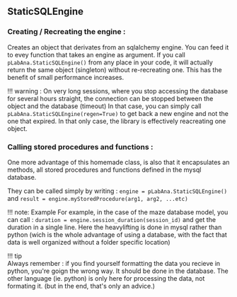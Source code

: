 ## StaticSQLEngine

### Creating / Recreating the engine :
Creates an object that derivates from an sqlalchemy engine. You can feed it to evey function that takes an engine as argument.
If you call `pLabAna.StaticSQLEngine()` from any place in your code, it will actually return the same object (singleton) without re-recreating one.
This has the benefit of small performance increases.

!!! warning :
   On very long sessions, where you stop accessing the database for several hours straight, the connection can be stopped between the object and the database (timeout)
   In that case, you can simply call `pLabAna.StaticSQLEngine(regen=True)` to get back a new engine and not the one that expired. 
   In that only case, the library is effectively reacreating one object.

### Calling stored procedures and functions :

One more advantage of this homemade class, is also that it encapsulates an methods, all stored procedures and functions defined in the mysql database.

They can be called simply by writing : `engine = pLabAna.StaticSQLEngine()` and `result = engine.myStoredProcedure(arg1, arg2, ...etc)`

!!! note: Example
    For example, in the case of the maze database model, you can call : `duration = engine.session_duration(session_id)` and get the duration in a single line.
    Here the heavylifting is done in mysql rather than python (wich is the whole advantage of using a database, with the fact that data is well organized without a folder specific location)
    
!!! tip    
    Always remember : if you find yourself formatting the data you recieve in python, you're goign the wrong way. It should be done in the database. 
    The other language (ie. python) is only here for processing the data, not formating it. (but in the end, that's only an advice.)
